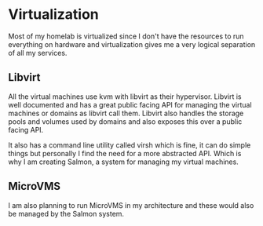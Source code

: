 # Virtualization

Most of my homelab is virtualized since I don't have the resources to
run everything on hardware and virtualization gives me a very logical
separation of all my services.

## Libvirt

All the virtual machines use kvm with libvirt as their hypervisor.
Libvirt is well documented and has a great public facing API for
managing the virtual machines or domains as libvirt call them. Libvirt
also handles the storage pools and volumes used by domains and also
exposes this over a public facing API.

It also has a command line utility called virsh which is fine, it can do
simple things but personally I find the need for a more abstracted API.
Which is why I am creating Salmon, a system for managing my virtual
machines.

## MicroVMS

I am also planning to run MicroVMS in my architecture and these would
also be managed by the Salmon system.
